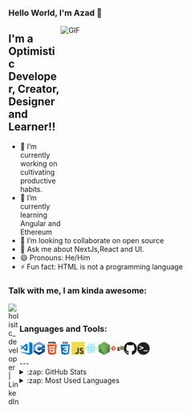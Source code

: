 ### Hello World, I'm Azad  👋

 <img align="right" alt="GIF" src="https://github.com/azad-ali786/azad-ali786/blob/main/animation_640_ksks725v.gif" width="400" height="400" />


## I'm a Optimistic Developer, Creator, Designer and Learner!!
- 🔭 I’m currently working on cultivating productive habits.
- 🌱 I’m currently learning Angular and Ethereum
- 👯 I’m looking to collaborate on open source
- 💬 Ask me about NextJs,React and UI.
- 😄 Pronouns: He/Him
- ⚡ Fun fact: HTML is not a programming language


### Talk with me, I am kinda awesome:
[<img align="left" alt="holisitc_developer | LinkedIn" width="22px" src="https://cdn.jsdelivr.net/npm/simple-icons@v3/icons/linkedin.svg" />][linkedin]

<br />

### Languages and Tools:

<img align="left" alt="Visual Studio Code" width="26px" src="https://raw.githubusercontent.com/github/explore/80688e429a7d4ef2fca1e82350fe8e3517d3494d/topics/visual-studio-code/visual-studio-code.png" />
<img align="left" alt="Cpp" width="26px" src="https://raw.githubusercontent.com/github/explore/80688e429a7d4ef2fca1e82350fe8e3517d3494d/topics/cpp/cpp.png" />
<img align="left" alt="HTML5" width="26px" src="https://raw.githubusercontent.com/github/explore/80688e429a7d4ef2fca1e82350fe8e3517d3494d/topics/html/html.png" />
<img align="left" alt="CSS3" width="26px" src="https://raw.githubusercontent.com/github/explore/80688e429a7d4ef2fca1e82350fe8e3517d3494d/topics/css/css.png" />
<img align="left" alt="JavaScript" width="26px" src="https://raw.githubusercontent.com/github/explore/80688e429a7d4ef2fca1e82350fe8e3517d3494d/topics/javascript/javascript.png" />
<img align="left" alt="React" width="26px" src="https://raw.githubusercontent.com/github/explore/80688e429a7d4ef2fca1e82350fe8e3517d3494d/topics/react/react.png" />
<img align="left" alt="Node.js" width="26px" src="https://raw.githubusercontent.com/github/explore/80688e429a7d4ef2fca1e82350fe8e3517d3494d/topics/nodejs/nodejs.png" />
<img align="left" alt="Git" width="26px" src="https://raw.githubusercontent.com/github/explore/80688e429a7d4ef2fca1e82350fe8e3517d3494d/topics/git/git.png" />
<img align="left" alt="GitHub" width="26px" src="https://raw.githubusercontent.com/github/explore/78df643247d429f6cc873026c0622819ad797942/topics/github/github.png" />
<img align="left" alt="Terminal" width="26px" src="https://raw.githubusercontent.com/github/explore/80688e429a7d4ef2fca1e82350fe8e3517d3494d/topics/terminal/terminal.png" />

<br />
<br />
---

<details>
  <summary>:zap: GitHub Stats</summary>

  <img align="left" alt="Azad's GitHub Stats" src="https://github-readme-stats.vercel.app/api?username=azad-ali786&show_icons=true&hide_border=true" />

</details>

<details>
  <summary>:zap: Most Used Languages</summary>

<img align="left" alt="Azad's GitHub Top Languages" src="https://github-readme-stats.vercel.app/api/top-langs/?username=azad-ali786" />

</details>



[instagram]: https://www.instagram.com/azad_ali.120/
[linkedin]: https://www.linkedin.com/in/azad-ali-49274a1a0/
